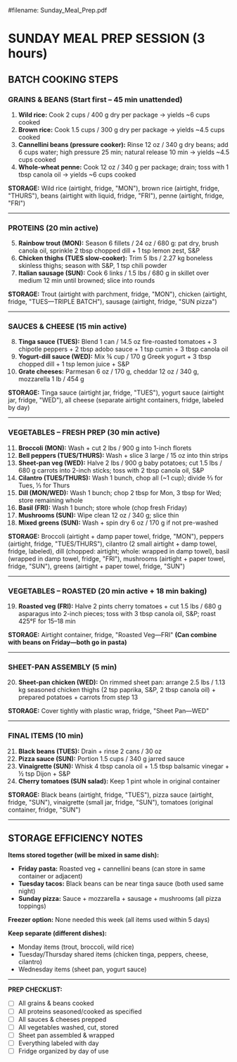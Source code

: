 #filename: Sunday_Meal_Prep.pdf

# SUNDAY MEAL PREP SESSION (3 hours)

## BATCH COOKING STEPS

### GRAINS & BEANS (Start first – 45 min unattended)
1. **Wild rice:** Cook 2 cups / 400 g dry per package → yields ~6 cups cooked
2. **Brown rice:** Cook 1.5 cups / 300 g dry per package → yields ~4.5 cups cooked
3. **Cannellini beans (pressure cooker):** Rinse 12 oz / 340 g dry beans; add 6 cups water; high pressure 25 min; natural release 10 min → yields ~4.5 cups cooked
4. **Whole-wheat penne:** Cook 12 oz / 340 g per package; drain; toss with 1 tbsp canola oil → yields ~6 cups cooked

**STORAGE:** Wild rice (airtight, fridge, "MON"), brown rice (airtight, fridge, "THURS"), beans (airtight with liquid, fridge, "FRI"), penne (airtight, fridge, "FRI")

---

### PROTEINS (20 min active)
5. **Rainbow trout (MON):** Season 6 fillets / 24 oz / 680 g: pat dry, brush canola oil, sprinkle 2 tbsp chopped dill + 1 tsp lemon zest, S&P
6. **Chicken thighs (TUES slow-cooker):** Trim 5 lbs / 2.27 kg boneless skinless thighs; season with S&P, 1 tsp chili powder
7. **Italian sausage (SUN):** Cook 6 links / 1.5 lbs / 680 g in skillet over medium 12 min until browned; slice into rounds

**STORAGE:** Trout (airtight with parchment, fridge, "MON"), chicken (airtight, fridge, "TUES—TRIPLE BATCH"), sausage (airtight, fridge, "SUN pizza")

---

### SAUCES & CHEESE (15 min active)
8. **Tinga sauce (TUES):** Blend 1 can / 14.5 oz fire-roasted tomatoes + 3 chipotle peppers + 2 tbsp adobo sauce + 1 tsp cumin + 3 tbsp canola oil
9. **Yogurt-dill sauce (WED):** Mix ¾ cup / 170 g Greek yogurt + 3 tbsp chopped dill + 1 tsp lemon juice + S&P
10. **Grate cheeses:** Parmesan 6 oz / 170 g, cheddar 12 oz / 340 g, mozzarella 1 lb / 454 g

**STORAGE:** Tinga sauce (airtight jar, fridge, "TUES"), yogurt sauce (airtight jar, fridge, "WED"), all cheese (separate airtight containers, fridge, labeled by day)

---

### VEGETABLES – FRESH PREP (30 min active)
11. **Broccoli (MON):** Wash + cut 2 lbs / 900 g into 1-inch florets
12. **Bell peppers (TUES/THURS):** Wash + slice 3 large / 15 oz into thin strips
13. **Sheet-pan veg (WED):** Halve 2 lbs / 900 g baby potatoes; cut 1.5 lbs / 680 g carrots into 2-inch sticks; toss with 2 tbsp canola oil, S&P
14. **Cilantro (TUES/THURS):** Wash 1 bunch, chop all (~1 cup); divide ⅔ for Tues, ⅓ for Thurs
15. **Dill (MON/WED):** Wash 1 bunch; chop 2 tbsp for Mon, 3 tbsp for Wed; store remaining whole
16. **Basil (FRI):** Wash 1 bunch; store whole (chop fresh Friday)
17. **Mushrooms (SUN):** Wipe clean 12 oz / 340 g; slice thin
18. **Mixed greens (SUN):** Wash + spin dry 6 oz / 170 g if not pre-washed

**STORAGE:** Broccoli (airtight + damp paper towel, fridge, "MON"), peppers (airtight, fridge, "TUES/THURS"), cilantro (2 small airtight + damp towel, fridge, labeled), dill (chopped: airtight; whole: wrapped in damp towel), basil (wrapped in damp towel, fridge, "FRI"), mushrooms (airtight + paper towel, fridge, "SUN"), greens (airtight + paper towel, fridge, "SUN")

---

### VEGETABLES – ROASTED (20 min active + 18 min baking)
19. **Roasted veg (FRI):** Halve 2 pints cherry tomatoes + cut 1.5 lbs / 680 g asparagus into 2-inch pieces; toss with 3 tbsp canola oil, S&P; roast 425°F for 15–18 min

**STORAGE:** Airtight container, fridge, "Roasted Veg—FRI" **(Can combine with beans on Friday—both go in pasta)**

---

### SHEET-PAN ASSEMBLY (5 min)
20. **Sheet-pan chicken (WED):** On rimmed sheet pan: arrange 2.5 lbs / 1.13 kg seasoned chicken thighs (2 tsp paprika, S&P, 2 tbsp canola oil) + prepared potatoes + carrots from step 13

**STORAGE:** Cover tightly with plastic wrap, fridge, "Sheet Pan—WED"

---

### FINAL ITEMS (10 min)
21. **Black beans (TUES):** Drain + rinse 2 cans / 30 oz
22. **Pizza sauce (SUN):** Portion 1.5 cups / 340 g jarred sauce
23. **Vinaigrette (SUN):** Whisk 4 tbsp canola oil + 1.5 tbsp balsamic vinegar + ½ tsp Dijon + S&P
24. **Cherry tomatoes (SUN salad):** Keep 1 pint whole in original container

**STORAGE:** Black beans (airtight, fridge, "TUES"), pizza sauce (airtight, fridge, "SUN"), vinaigrette (small jar, fridge, "SUN"), tomatoes (original container, fridge, "SUN")

---

## STORAGE EFFICIENCY NOTES

**Items stored together (will be mixed in same dish):**
- **Friday pasta:** Roasted veg + cannellini beans (can store in same container or adjacent)
- **Tuesday tacos:** Black beans can be near tinga sauce (both used same night)
- **Sunday pizza:** Sauce + mozzarella + sausage + mushrooms (all pizza toppings)

**Freezer option:** None needed this week (all items used within 5 days)

**Keep separate (different dishes):**
- Monday items (trout, broccoli, wild rice)
- Tuesday/Thursday shared items (chicken tinga, peppers, cheese, cilantro)
- Wednesday items (sheet pan, yogurt sauce)

---

**PREP CHECKLIST:**
- [ ] All grains & beans cooked
- [ ] All proteins seasoned/cooked as specified
- [ ] All sauces & cheeses prepped
- [ ] All vegetables washed, cut, stored
- [ ] Sheet pan assembled & wrapped
- [ ] Everything labeled with day
- [ ] Fridge organized by day of use
